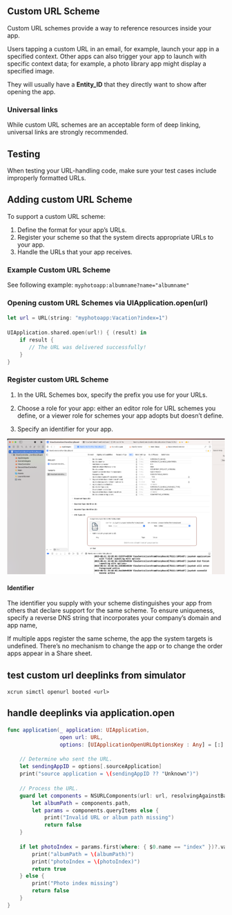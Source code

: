

## Custom URL Scheme

Custom URL schemes provide a way to reference resources inside your app.

Users tapping a custom URL in an email, for example, launch your app in a specified context. Other apps can also trigger your app to launch with specific context data; for example, a photo library app might display a specified image.

They will usually have a **Entity_ID** that they directly want to show after opening the app.

### Universal links

While custom URL schemes are an acceptable form of deep linking, universal links are strongly recommended.

## Testing

When testing your URL-handling code, make sure your test cases include improperly formatted URLs.

## Adding custom URL Scheme

To support a custom URL scheme:

1. Define the format for your app’s URLs.
2. Register your scheme so that the system directs appropriate URLs to your app.
3. Handle the URLs that your app receives.



### Example Custom URL Scheme

See following example: `myphotoapp:albumname?name="albumname"`

### Opening custom URL Schemes via UIApplication.open(url)

```swift
let url = URL(string: "myphotoapp:Vacation?index=1")

UIApplication.shared.open(url!) { (result) in
    if result {
       // The URL was delivered successfully!
    }
}
```


### Register custom URL Scheme

1. In the URL Schemes box, specify the prefix you use for your URLs.

2. Choose a role for your app: either an editor role for URL schemes you define, or a viewer role for schemes your app adopts but doesn’t define.

3. Specify an identifier for your app.

![custom url schemes](../images/customurlschemes.png)

#### Identifier

The identifier you supply with your scheme distinguishes your app from others that declare support for the same scheme. To ensure uniqueness, specify a reverse DNS string that incorporates your company’s domain and app name,

If multiple apps register the same scheme, the app the system targets is undefined. There’s no mechanism to change the app or to change the order apps appear in a Share sheet.


## test custom url deeplinks from simulator

```
xcrun simctl openurl booted <url>
```

## handle deeplinks via application.open


```swift
func application(_ application: UIApplication,
                 open url: URL,
                 options: [UIApplicationOpenURLOptionsKey : Any] = [:] ) -> Bool {

    // Determine who sent the URL.
    let sendingAppID = options[.sourceApplication]
    print("source application = \(sendingAppID ?? "Unknown")")

    // Process the URL.
    guard let components = NSURLComponents(url: url, resolvingAgainstBaseURL: true),
        let albumPath = components.path,
        let params = components.queryItems else {
            print("Invalid URL or album path missing")
            return false
    }

    if let photoIndex = params.first(where: { $0.name == "index" })?.value {
        print("albumPath = \(albumPath)")
        print("photoIndex = \(photoIndex)")
        return true
    } else {
        print("Photo index missing")
        return false
    }
}
```